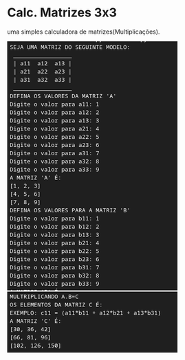# Calc. Matrizes 3x3
uma simples calculadora de matrizes(Multiplicações).

![image](img1.png)
![image](img2.png)
